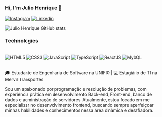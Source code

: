 ### Hi, I'm Julio Henrique 👋

[![Instagram](https://img.shields.io/badge/Instagram-E4405F?style=for-the-badge&logo=instagram&logoColor=white)](https://www.instagram.com/juliohtm/)
[![Linkedin](https://img.shields.io/badge/LinkedIn-0077B5?style=for-the-badge&logo=linkedin&logoColor=white)](https://www.linkedin.com/in/julio-henrique-tomoyuki-morizono-096256246/)

![Julio Henrique GitHub stats](https://github-readme-stats.vercel.app/api?username=juliohtm08&show_icons=true&theme=nightowl )

### Technologies

<div style="display: inline_block"> <br/>
    <img align="center" alt="HTML5" src="https://img.shields.io/badge/HTML5-E34F26?style=for-the-badge&logo=html5&logoColor=white" /> 
    <img align="center" alt="CSS3" src="https://img.shields.io/badge/CSS3-1572B6?style=for-the-badge&logo=css3&logoColor=white" /> 
    <img align="center" alt="JavaScript" src="https://img.shields.io/badge/JavaScript-F7DF1E?style=for-the-badge&logo=javascript&logoColor=black" />
    <img align="center" alt="TypeScript" src="https://img.shields.io/badge/TypeScript-007ACC?style=for-the-badge&logo=typescript&logoColor=white" /> 
    <img align="center" alt="ReactJS" src="https://img.shields.io/badge/React-20232A?style=for-the-badge&logo=react&logoColor=61DAFB" /> 
    <img align="center" alt="MySQL" src="https://img.shields.io/badge/MySQL-005C84?style=for-the-badge&logo=mysql&logoColor=white" /> 
</div> <br/>

🎓 Estudante de Engenharia de Software na UNIFIO | 💻 Estagiário de TI na Mervil Transportes

Sou um apaixonado por programação e resolução de problemas, com experiência prática em desenvolvimento Back-end, Front-end, banco de dados e administração de servidores. Atualmente, estou focado em me especializar no desenvolvimento frontend, buscando sempre aperfeiçoar minhas habilidades e conhecimentos nessa área dinâmica e desafiadora.
